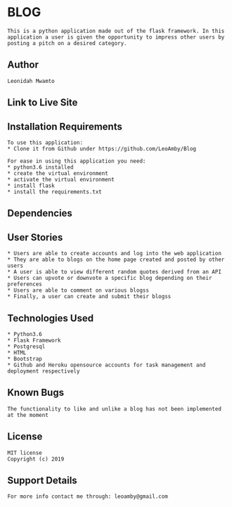 # BLOG
    This is a python application made out of the flask framework. In this application a user is given the opportunity to impress other users by posting a pitch on a desired category.

## Author
    Leonidah Mwamto

## Link to Live Site

## Installation Requirements
    To use this application:
    * Clone it from Github under https://github.com/LeoAmby/Blog

    For ease in using this application you need:
    * python3.6 installed 
    * create the virtual environment
    * activate the virtual environment
    * install flask
    * install the requirements.txt

## Dependencies

## User Stories
    * Users are able to create accounts and log into the web application
    * They are able to blogs on the home page created and posted by other users
    * A user is able to view different random quotes derived from an API
    * Users can upvote or downvote a specific blog depending on their preferences
    * Users are able to comment on various blogss
    * Finally, a user can create and submit their blogss 

## Technologies Used
    * Python3.6
    * Flask Framework
    * Postgresql
    * HTML
    * Bootstrap
    * Github and Heroku opensource accounts for task management and deployment respectively

## Known Bugs
    The functionality to like and unlike a blog has not been implemented at the moment

## License
    MIT license
    Copyright (c) 2019

## Support Details
    For more info contact me through: leoamby@gmail.com
    